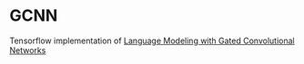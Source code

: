 # GCNN

Tensorflow implementation of <a href='https://arxiv.org/abs/1612.08083'>Language Modeling with Gated Convolutional Networks</a>

